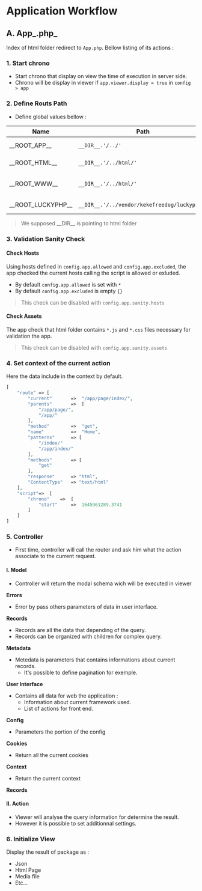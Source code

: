 # Application Workflow

## A. App_.php_

Index of html folder redirect to `App.php`. Bellow listing of its actions :

### 1. Start chrono

- Start chrono that display on view the time of execution in server side.
- Chrono will be display in viewer if `app.viewer.display = true` in `config > app` 

### 2. Define Routs Path

- Define global values bellow :

| Name | Path | Description |
|-|-|-|
| \_\_ROOT_APP\_\_ | `__DIR__.'/../'` | Root of the app |
| \_\_ROOT_HTML\_\_ | `__DIR__.'/../html/'` | Root of the html |
| \_\_ROOT_WWW\_\_ | `__DIR__.'/../html/'` | Root of the html (alternative) |
| \_\_ROOT_LUCKYPHP\_\_ | `__DIR__.'/../vendor/kekefreedog/luckyphp/'` | Root of the framework |

> We supposed \_\_DIR\_\_ is pointing to html folder

### 3. Validation Sanity Check

#### **Check Hosts**

Using hosts defined in `config.app.allowed` and `config.app.excluded`, the app checked the current hosts calling the script is allowed or exluded.

- By default `config.app.allowed` is set with `*`
- By default `config.app.excluded` is empty `{}`

> This check can be disabled with `config.app.sanity.hosts`

#### **Check Assets**

The app check that html folder contains `*.js` and `*.css` files necessary for validation the app.

> This check can be disabled with `config.app.sanity.assets`

### 4. Set context of the current action

Here the data include in the context by default.
```php
[
    "route" => [
        "current"       =>  "/app/page/index/",
        "parents"       =>  [
            "/app/page/",
            "/app/"
        ],
        "method"        =>  "get",
        "name"          =>  "Home",
        "patterns"      => [
            "/index/"
            "/app/index/"
        ],
        "methods"       => [
            "get"
        ],
        "response"      => "html",
        "ContentType"   => "text/html"
    ],
    "script"=>  [
        "chrono"    =>  [
            "start"     =>  1645961289.3741
        ]
    ]
]
```

### 5. Controller

- First time, controller will call the router and ask him what the action associate to the current request.

#### I. Model

- Controller will return the modal schema wich will be executed in viewer

**Errors**

- Error by pass others parameters of data in user interface.

**Records**

- Records are all the data that depending of the query.
- Records can be organized with children for complex query.

**Metadata**

- Metedata is parameters that contains informations about current records. 
    - It's possible to define pagination for exemple.

**User Interface**

- Contains all data for web the application :
    - Information about current framework used.
    - List of actions for front end.

**Config**

- Parameters the portion of the config

**Cookies**

- Return all the current cookies

**Context**

- Return the current context

**Records**

#### II. Action

- Viewer will analyse the query information for determine the result.
- However it is possible to set additionnal settings.

### 6. Initialize View

Display the result of package as :
- Json
- Html Page
- Media file
- Etc... 
